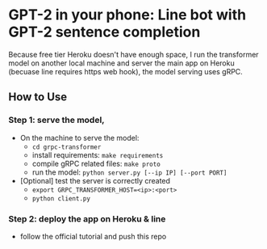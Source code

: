 # GPT-2 in your phone: Line bot with GPT-2 sentence completion

Because free tier Heroku doesn't have enough space, I run the transformer model on another local machine
and server the main app on Heroku (becuase line requires https web hook), the model serving uses gRPC.

## How to Use

### Step 1: serve the model, 
* On the machine to serve the model:
  * `cd grpc-transformer`
  * install requirements: `make requirements`
  * compile gRPC related files: `make proto`
  * run the model: `python server.py [--ip IP] [--port PORT]` 
* [Optional] test the server is correctly created
  * `export GRPC_TRANSFORMER_HOST=<ip>:<port>`
  * `python client.py`

### Step 2: deploy the app on Heroku & line
* follow the official tutorial and push this repo
